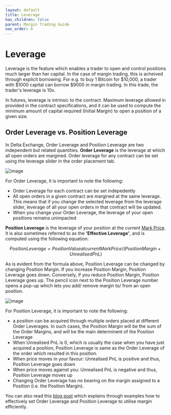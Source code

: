 ```yaml
---
layout: default
title: Leverage
has_children: false
parent: Margin Trading Guide
nav_order: 4
---
```


# Leverage

Leverage is the feature which enables a trader to open and control positions much larger than her capital. In the case of margin trading, this is acheived through explicit borrowing. For e.g. to buy 1 Bitcoin for $10,000, a trader with $1000 capital can borrow $9000 in margin trading. In this trade, the trader's leverage is 10x.

In futures, leverage is intrinsic to the contract. Maximum leverage allowed in provided in the contract specifications, and it can be used to compute the minimum amount of capital required (Initial Margin) to open a position of a given size. 

## Order Leverage vs. Position Leverage

In Delta Exchange, Order Leverage and Position Leverage are two independent but related quantities. **Order Leverage** is the leverage at which all open orders are margined. Order leverage for any contract can be set using the leverage slider in the order placement tab.

![image]({{site.baseurl}}/assets/images/order_leverage.jpg "How to change order leverage")

For Order Leverage, it is important to note the following:
- Order Leverage for each contract can be set indepedently
- All open orders in a given contract are margined at the same leverage. This means that if you change the selected leverage from the leverage slider, leverage of all your open orders in that contract will be updated.
- When you change your Order Leverage, the leverage of your open positions remains unimpacted

**Position Leverage** is the leverage of your position at the current [Mark Price]({{site.baseurl}}/docs/trading-guide/fair-price/#fair-price-marking). It is also sometimes referred to as the **'Effective Leverage'**, and is computed using the following equation:

$$Position Leverage = Position Value at current Mark Price/ (Position Margin + Unrealised PnL)$$

As is evident from the formula above, Position Leverage can be changed by changing Position Margin. If you increase Position Margin, Position Leverage goes down. Conversely, if you reduce Position Margin, Position Leverage goes up. The pencil icon next to the Position Leverage number opens a pop-up which lets you add/ remove margin to/ from an open position.

![image]({{site.baseurl}}/assets/images/position_leverage.jpg "How to change position leverage")

For Position Leverage, it is important to note the following:
- a position can be acquired through multiple orders placed at different Order Leverages. In such cases, the Position Margin will be the sum of the Order Margins, and will be the main determinent of the Position Leverage
- When Unrealised PnL is 0, which is usually the case when you have just acquired a position, Position Leverage is same as the Order Leverage of the order which resulted in this position.
- When price moves in your favour: Unrealised PnL is positive and thus, Position Leverage goes down
- When price moves against you: Unrealised PnL is negative and thus, Position Leverage moves up
- Changing Order Leverage has no bearing on the margin assigned to a Position (i.e. the Position Margin). 

You can also read this [blog post](https://www.delta.exchange/blog/order-leverage-position-leverage-efficient-margin-utilisation/) which explains through examples how to effectively set Order Leverage and Position Leverage to utilise margin efficiently. 


